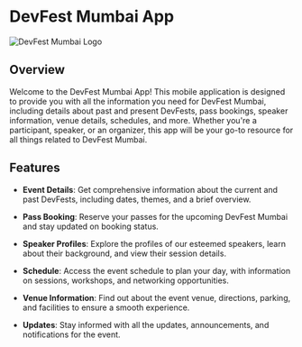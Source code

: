 # DevFest Mumbai App

![DevFest Mumbai Logo](https://cache.sessionize.com/image/5959-1140o400o3-Jesdy9vQybnWMcMmaFsja.png)

## Overview

Welcome to the DevFest Mumbai App! This mobile application is designed to provide you with all the information you need for DevFest Mumbai, including details about past and present DevFests, pass bookings, speaker information, venue details, schedules, and more. Whether you're a participant, speaker, or an organizer, this app will be your go-to resource for all things related to DevFest Mumbai.

## Features

-   **Event Details**: Get comprehensive information about the current and past DevFests, including dates, themes, and a brief overview.

-   **Pass Booking**: Reserve your passes for the upcoming DevFest Mumbai and stay updated on booking status.

-   **Speaker Profiles**: Explore the profiles of our esteemed speakers, learn about their background, and view their session details.

-   **Schedule**: Access the event schedule to plan your day, with information on sessions, workshops, and networking opportunities.

-   **Venue Information**: Find out about the event venue, directions, parking, and facilities to ensure a smooth experience.

-   **Updates**: Stay informed with all the updates, announcements, and notifications for the event.
